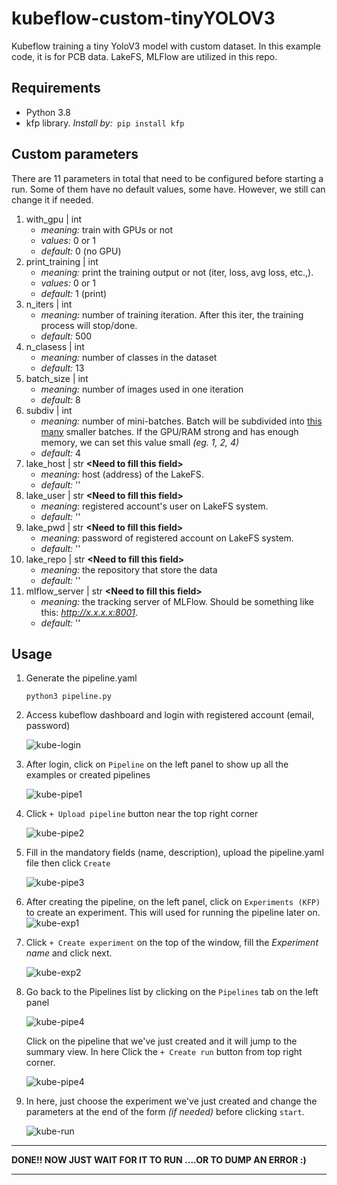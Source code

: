 # kubeflow-custom-tinyYOLOV3
Kubeflow training a tiny YoloV3 model with custom dataset. In this example code, it is for PCB data. LakeFS, MLFlow are utilized in this repo. 

## Requirements
- Python 3.8
- kfp library. *Install by:*``` pip install kfp```

## Custom parameters
There are 11 parameters in total that need to be configured before starting a run. Some of them have no default values, some have. However, we still can change it if needed.

1. with_gpu | int
    - *meaning:* train with GPUs or not
    - *values:* 0 or 1
    - *default:* 0 (no GPU)
2. print_training | int
    - *meaning:* print the training output or not (iter, loss, avg loss, etc.,).
    - *values:* 0 or 1
    - *default:* 1 (print)
3. n_iters | int
    - *meaning:* number of training iteration. After this iter, the training process will stop/done.
    - *default:* 500 
4. n_clasess | int
    - *meaning:* number of classes in the dataset
    - *default:* 13
5. batch_size | int
    - *meaning:* number of images used in one iteration
    - *default:* 8
6. subdiv | int
    - *meaning:* number of mini-batches. Batch will be subdivided into <u>this many</u> smaller batches. If the GPU/RAM strong and has enough memory, we can set this value small _(eg. 1, 2, 4)_
    - *default:*  4
7. lake_host | str **\<Need to fill this field>**
    - *meaning:* host (address) of the LakeFS.
    - *default:* ''
8. lake_user | str **\<Need to fill this field>**
    - *meaning:* registered account's user on LakeFS system.
    - *default:* ''
9. lake_pwd | str **\<Need to fill this field>**
    - *meaning:* password of registered account on LakeFS system.
    - *default:* ''
10. lake_repo | str **\<Need to fill this field>**
    - *meaning:* the repository that store the data
    - *default:* ''
11. mlflow_server | str **\<Need to fill this field>**
    - *meaning:* the tracking server of MLFlow. Should be something like this: *http://x.x.x.x:8001*. 
    - *default:* ''
## Usage
1. Generate the pipeline.yaml
    ```
    python3 pipeline.py
    ```
2. Access kubeflow dashboard and login with registered account (email, password)

    ![kube-login](readme_imgs/kube_login.png)

3. After login, click on ```Pipeline``` on the left panel to show up all the examples or created pipelines

    ![kube-pipe1](readme_imgs/kube-pipeline1.png)

4. Click ```+ Upload pipeline``` button near the top right corner

    ![kube-pipe2](readme_imgs/kube-pipeline2.png)

5. Fill in the mandatory fields (name, description), upload the pipeline.yaml file then click ```Create```

    ![kube-pipe3](readme_imgs/kube-pipeline3.png)

6. After creating the pipeline, on the left panel, click on ```Experiments (KFP)``` to create an experiment. This will used for running the pipeline later on.
    ![kube-exp1](readme_imgs/kube-exp1.png)

7. Click ```+ Create experiment``` on the top of the window, fill the *Experiment name* and click next.

    ![kube-exp2](readme_imgs/kube-exp2.png)

8. Go back to the Pipelines list by clicking on the ```Pipelines``` tab on the left panel

    ![kube-pipe4](readme_imgs/kube-pipeline4.png)

    Click on the pipeline that we've just created and it will jump to the summary view. In here Click the ```+ Create run``` button from top right corner.

    ![kube-pipe4](readme_imgs/kube-pipeline4.png)

9. In here, just choose the experiment we've just created and change the parameters at the end of the form *(if needed)* before clicking ```start```.

    ![kube-run](readme_imgs/kube-run.png)

---
**DONE!! NOW JUST WAIT FOR IT TO RUN ....OR TO DUMP AN ERROR :)**

---